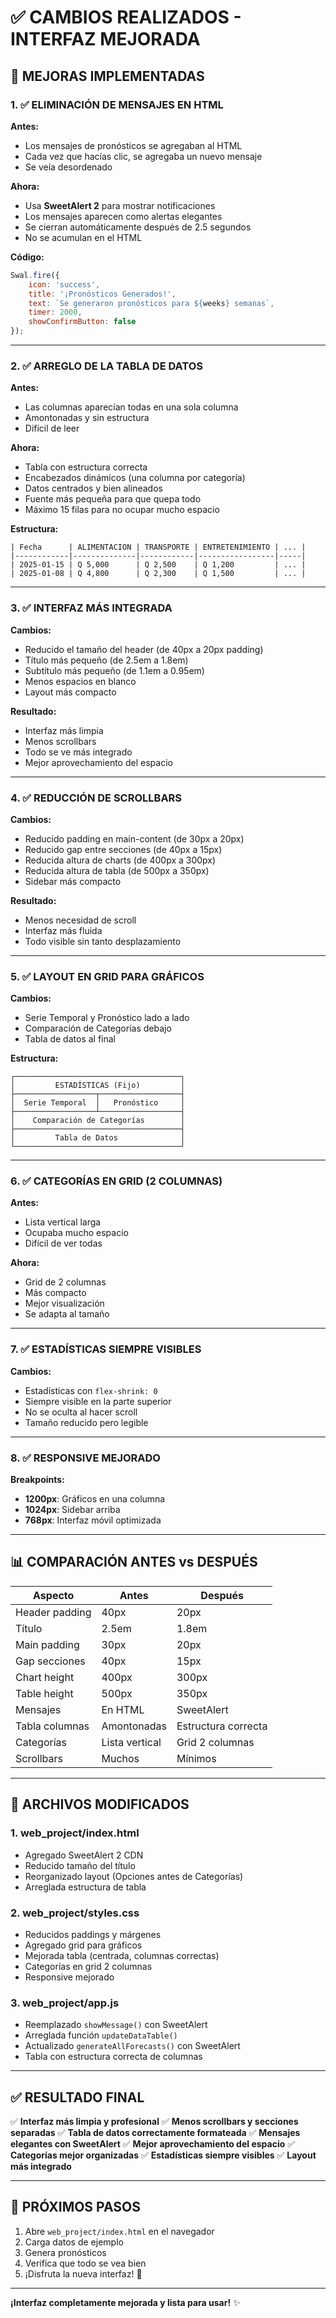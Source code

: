 # ✅ CAMBIOS REALIZADOS - INTERFAZ MEJORADA

## 🎨 MEJORAS IMPLEMENTADAS

### 1. ✅ ELIMINACIÓN DE MENSAJES EN HTML
**Antes:**
- Los mensajes de pronósticos se agregaban al HTML
- Cada vez que hacías clic, se agregaba un nuevo mensaje
- Se veía desordenado

**Ahora:**
- Usa **SweetAlert 2** para mostrar notificaciones
- Los mensajes aparecen como alertas elegantes
- Se cierran automáticamente después de 2.5 segundos
- No se acumulan en el HTML

**Código:**
```javascript
Swal.fire({
    icon: 'success',
    title: '¡Pronósticos Generados!',
    text: `Se generaron pronósticos para ${weeks} semanas`,
    timer: 2000,
    showConfirmButton: false
});
```

---

### 2. ✅ ARREGLO DE LA TABLA DE DATOS
**Antes:**
- Las columnas aparecían todas en una sola columna
- Amontonadas y sin estructura
- Difícil de leer

**Ahora:**
- Tabla con estructura correcta
- Encabezados dinámicos (una columna por categoría)
- Datos centrados y bien alineados
- Fuente más pequeña para que quepa todo
- Máximo 15 filas para no ocupar mucho espacio

**Estructura:**
```
| Fecha      | ALIMENTACION | TRANSPORTE | ENTRETENIMIENTO | ... |
|------------|--------------|------------|-----------------|-----|
| 2025-01-15 | Q 5,000      | Q 2,500    | Q 1,200         | ... |
| 2025-01-08 | Q 4,800      | Q 2,300    | Q 1,500         | ... |
```

---

### 3. ✅ INTERFAZ MÁS INTEGRADA
**Cambios:**
- Reducido el tamaño del header (de 40px a 20px padding)
- Título más pequeño (de 2.5em a 1.8em)
- Subtítulo más pequeño (de 1.1em a 0.95em)
- Menos espacios en blanco
- Layout más compacto

**Resultado:**
- Interfaz más limpia
- Menos scrollbars
- Todo se ve más integrado
- Mejor aprovechamiento del espacio

---

### 4. ✅ REDUCCIÓN DE SCROLLBARS
**Cambios:**
- Reducido padding en main-content (de 30px a 20px)
- Reducido gap entre secciones (de 40px a 15px)
- Reducida altura de charts (de 400px a 300px)
- Reducida altura de tabla (de 500px a 350px)
- Sidebar más compacto

**Resultado:**
- Menos necesidad de scroll
- Interfaz más fluida
- Todo visible sin tanto desplazamiento

---

### 5. ✅ LAYOUT EN GRID PARA GRÁFICOS
**Cambios:**
- Serie Temporal y Pronóstico lado a lado
- Comparación de Categorías debajo
- Tabla de datos al final

**Estructura:**
```
┌─────────────────────────────────────┐
│         ESTADÍSTICAS (Fijo)         │
├──────────────────┬──────────────────┤
│  Serie Temporal  │   Pronóstico     │
├──────────────────┴──────────────────┤
│    Comparación de Categorías        │
├─────────────────────────────────────┤
│         Tabla de Datos              │
└─────────────────────────────────────┘
```

---

### 6. ✅ CATEGORÍAS EN GRID (2 COLUMNAS)
**Antes:**
- Lista vertical larga
- Ocupaba mucho espacio
- Difícil de ver todas

**Ahora:**
- Grid de 2 columnas
- Más compacto
- Mejor visualización
- Se adapta al tamaño

---

### 7. ✅ ESTADÍSTICAS SIEMPRE VISIBLES
**Cambios:**
- Estadísticas con `flex-shrink: 0`
- Siempre visible en la parte superior
- No se oculta al hacer scroll
- Tamaño reducido pero legible

---

### 8. ✅ RESPONSIVE MEJORADO
**Breakpoints:**
- **1200px**: Gráficos en una columna
- **1024px**: Sidebar arriba
- **768px**: Interfaz móvil optimizada

---

## 📊 COMPARACIÓN ANTES vs DESPUÉS

| Aspecto | Antes | Después |
|---------|-------|---------|
| Header padding | 40px | 20px |
| Título | 2.5em | 1.8em |
| Main padding | 30px | 20px |
| Gap secciones | 40px | 15px |
| Chart height | 400px | 300px |
| Table height | 500px | 350px |
| Mensajes | En HTML | SweetAlert |
| Tabla columnas | Amontonadas | Estructura correcta |
| Categorías | Lista vertical | Grid 2 columnas |
| Scrollbars | Muchos | Mínimos |

---

## 🎯 ARCHIVOS MODIFICADOS

### 1. **web_project/index.html**
- Agregado SweetAlert 2 CDN
- Reducido tamaño del título
- Reorganizado layout (Opciones antes de Categorías)
- Arreglada estructura de tabla

### 2. **web_project/styles.css**
- Reducidos paddings y márgenes
- Agregado grid para gráficos
- Mejorada tabla (centrada, columnas correctas)
- Categorías en grid 2 columnas
- Responsive mejorado

### 3. **web_project/app.js**
- Reemplazado `showMessage()` con SweetAlert
- Arreglada función `updateDataTable()`
- Actualizado `generateAllForecasts()` con SweetAlert
- Tabla con estructura correcta de columnas

---

## ✅ RESULTADO FINAL

✅ **Interfaz más limpia y profesional**
✅ **Menos scrollbars y secciones separadas**
✅ **Tabla de datos correctamente formateada**
✅ **Mensajes elegantes con SweetAlert**
✅ **Mejor aprovechamiento del espacio**
✅ **Categorías mejor organizadas**
✅ **Estadísticas siempre visibles**
✅ **Layout más integrado**

---

## 🚀 PRÓXIMOS PASOS

1. Abre `web_project/index.html` en el navegador
2. Carga datos de ejemplo
3. Genera pronósticos
4. Verifica que todo se vea bien
5. ¡Disfruta la nueva interfaz! 🎉

---

**¡Interfaz completamente mejorada y lista para usar!** ✨

